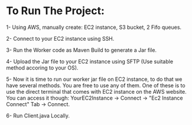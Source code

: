 # To Run The Project:

1- Using AWS, manually create: EC2 instance, S3 bucket, 2 Fifo queues.

2- Connect to your EC2 instance using SSH.

3- Run the Worker code as Maven Build to generate a Jar file.

4- Upload the Jar file to your EC2 instance using SFTP (Use suitable method accoring to your OS).

5- Now it is time to run our worker jar file on EC2 instance, to do that we have several methods. You are free to use any of them. One of these is to use the direct terminal that comes with EC2 instance on the AWS website. You can access it though: YourEC2Instance -> Connect -> "Ec2 Instance Connect" Tab -> Connect.

6- Run Client.java Locally.
